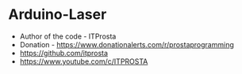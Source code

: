 # Arduino-Laser

* Author of the code - ITProsta
 * Donation - https://www.donationalerts.com/r/prostaprogramming
 * https://github.com/itprosta
 * https://www.youtube.com/c/ITPROSTA
